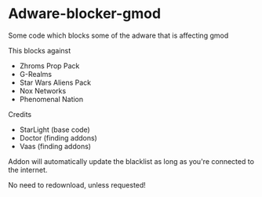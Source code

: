 # Adware-blocker-gmod
Some code which blocks some of the adware that is affecting gmod


This blocks against
  - Zhroms Prop Pack
  - G-Realms
  - Star Wars Aliens Pack
  - Nox Networks
  - Phenomenal Nation
  
Credits
  - StarLight (base code)
  - Doctor (finding addons)
  - Vaas (finding addons)


Addon will automatically update the blacklist as long as you're connected to the internet.

No need to redownload, unless requested!